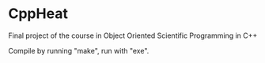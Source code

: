 # CppHeat
Final project of the course in Object Oriented Scientific Programming in C++

Compile by running "make", run with "exe".
